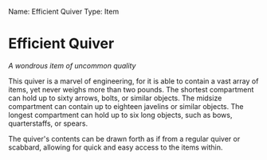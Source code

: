 Name: Efficient Quiver
Type: Item

# Efficient Quiver
_A wondrous item of uncommon quality_

This quiver is a marvel of engineering, for it is able to contain a vast array of items, yet never weighs more than two pounds. The shortest compartment can hold up to sixty arrows, bolts, or similar objects. The midsize compartment can contain up to eighteen javelins or similar objects. The longest compartment can hold up to six long objects, such as bows, quarterstaffs, or spears.

The quiver's contents can be drawn forth as if from a regular quiver or scabbard, allowing for quick and easy access to the items within.